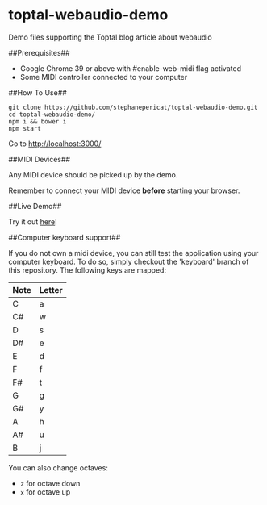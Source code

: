 toptal-webaudio-demo
====================

Demo files supporting the Toptal blog article about webaudio

##Prerequisites##
 - Google Chrome 39 or above with #enable-web-midi flag activated
 - Some MIDI controller connected to your computer

##How To Use##

    git clone https://github.com/stephanepericat/toptal-webaudio-demo.git
    cd toptal-webaudio-demo/
    npm i && bower i
    npm start

Go to [http://localhost:3000/](http://localhost:3000/)

##MIDI Devices##

Any MIDI device should be picked up by the demo.

Remember to connect your MIDI device __before__ starting your browser.


##Live Demo##

Try it out [here](http://webmididemo.herokuapp.com/)!

##Computer keyboard support##

If you do not own a midi device, you can still test the application using your computer keyboard.
To do so, simply checkout the 'keyboard' branch of this repository. The following keys are mapped:

| Note  | Letter  |
|-------|---------|
|   C   |    a    |
|   C#  |    w    |
|   D   |    s    |
|   D#  |    e    |
|   E   |    d    |
|   F   |    f    |
|   F#  |    t    |
|   G   |    g    |
|   G#  |    y    |
|   A   |    h    |
|   A#  |    u    |
|   B   |    j    |

You can also change octaves:
- `z` for octave down
- `x` for octave up
